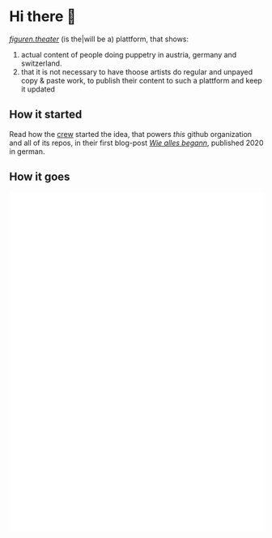 # Hi there 👋

*[figuren.theater](https://figuren.theater/)* (is the|will be a) plattform, that shows:

1. actual content of people doing puppetry in austria, germany and switzerland.
2. that it is not necessary to have thoose artists do regular and unpayed copy & paste work, to publish their content to such a plattform and keep it updated

## How it started

Read how the [crew](https://figuren.theater/crew/) started the idea, that powers *this* github organization and all of its repos, in their first blog-post *[Wie alles begann](https://meta.figuren.theater/blog/2020/03/wie-alles-begann/)*, published 2020 in german.

## How it goes
![](https://raw.githubusercontent.com/figuren-theater/.github/main/assets/pagespeed-figuren.theater.svg)


<!--

**Here are some ideas to get you started:**

🙋‍♀️ A short introduction - what is your organization all about?
🌈 Contribution guidelines - how can the community get involved?
👩‍💻 Useful resources - where can the community find your docs? Is there anything else the community should know?
🍿 Fun facts - what does your team eat for breakfast?
🧙 Remember, you can do mighty things with the power of [Markdown](https://docs.github.com/github/writing-on-github/getting-started-with-writing-and-formatting-on-github/basic-writing-and-formatting-syntax)
-->
